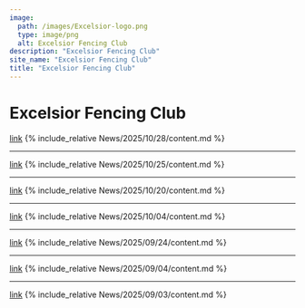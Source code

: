 ```yaml
---
image:
  path: /images/Excelsior-logo.png
  type: image/png
  alt: Excelsior Fencing Club
description: "Excelsior Fencing Club"
site_name: "Excelsior Fencing Club"
title: "Excelsior Fencing Club"
---
```


# Excelsior Fencing Club

[link](News/2025/10/28/)
{% include_relative News/2025/10/28/content.md %}

---

[link](News/2025/10/25/)
{% include_relative News/2025/10/25/content.md %}

---

[link](News/2025/10/20/)
{% include_relative News/2025/10/20/content.md %}

---

[link](News/2025/10/04/)
{% include_relative News/2025/10/04/content.md %}

---

[link](News/2025/09/24/)
{% include_relative News/2025/09/24/content.md %}

---

[link](News/2025/09/04/)
{% include_relative News/2025/09/04/content.md %}

---

[link](News/2025/09/03/)
{% include_relative News/2025/09/03/content.md %}
